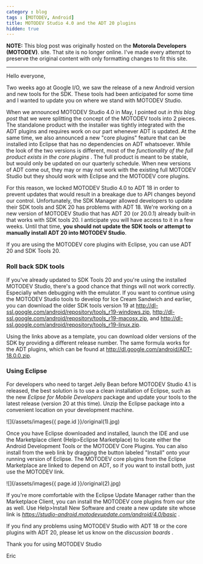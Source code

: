 ```yaml
---
category : blog
tags : [MOTODEV, Android]
title: MOTODEV Studio 4.0 and the ADT 20 plugins
hidden: true
---
```

**NOTE:** This blog post was originally hosted on the **Motorola Developers (MOTODEV)**. site. That site is no longer online. I've made every attempt to preserve the original content with only formatting changes to fit this site.

---

Hello everyone,

Two weeks ago at Google I/O, we saw the release of a new Android version
and new tools for the SDK. These tools had been anticipated for some
time and I wanted to update you on where we stand with MOTODEV Studio.

When we announced MOTODEV Studio 4.0 in May, I pointed out *in this blog
post* that we were splitting the concept of the MOTODEV tools into 2
pieces. The standalone product with the installer was tightly integrated
with the ADT plugins and requires work on our part whenever ADT is
updated. At the same time, we also announced a new "core plugins"
feature that can be installed into Eclipse that has no dependencies on
ADT whatsoever. While the look of the two versions is different, most of
the *functionality of the full product exists in the core plugins* . The
full product is meant to be stable, but would only be updated on our
quarterly schedule. When new versions of ADT come out, they may or may
not work with the existing full MOTODEV Studio but they should work with
Eclipse and the MOTODEV core plugins.

For this reason, we locked MOTODEV Studio 4.0 to ADT 18 in order to
prevent updates that would result in a breakage due to API changes
beyond our control. Unfortunately, the SDK Manager allowed developers to
update their SDK tools and SDK 20 has problems with ADT 18. We're
working on a new version of MOTODEV Studio that has ADT 20 (or 20.0.1)
already built-in that works with SDK tools 20. I anticipate you will
have access to it in a few weeks. Until that time, **you should not
update the SDK tools or attempt to manually install ADT 20 into MOTODEV
Studio**.

If you are using the MOTODEV core plugins with Eclipse, you can use ADT
20 and SDK Tools 20.

### Roll back SDK tools

If you've already updated to SDK Tools 20 and you're using the installed
MOTODEV Studio, there's a good chance that things will not work
correctly. Especially when debugging with the emulator. If you want to
continue using the MOTODEV Studio tools to develop for Ice Cream
Sandwich and earlier, you can download the older SDK tools version 19 at
http://dl-ssl.google.com/android/repository/tools_r19-windows.zip, http://dl-ssl.google.com/android/repository/tools_r19-macosx.zip, and http://dl-ssl.google.com/android/repository/tools_r19-linux.zip.

Using the links above as a template, you can download older versions of
the SDK by providing a different release number. The same formula works
for the ADT plugins, which can be found at
http://dl.google.com/android/ADT-18.0.0.zip.

### Using Eclipse

For developers who need to target Jelly Bean before MOTODEV Studio 4.1
is released, the best solution is to use a clean installation of
Eclipse, such as the new *Eclipse for Mobile Developers* package and update your
tools to the latest release (version 20 at this time). Unzip the Eclipse
package into a convenient location on your development machine.

![](/assets/images{{ page.id }}/original(1).jpg)

Once you have Eclipse downloaded and installed, launch the IDE and use
the Marketplace client (Help&gt;Eclipse Marketplace) to locate either
the Android Development Tools or the MOTODEV Core Plugins. You can also install from the web link by dragging the button labeled "Install" onto your running version of Eclipse. The MOTODEV core plugins
from the Eclipse Marketplace are linked to depend on ADT, so if you want
to install both, just use the MOTODEV link.

![](/assets/images{{ page.id }}/original(2).jpg)

If you're more comfortable with the Eclipse Update Manager rather than
the Marketplace Client, you can install the MOTODEV core plugins from
our site as well. Use Help&gt;Install New Software and create a new
update site whose link is
*https://studio-android.motodevupdate.com/android/4.0/basic* .

If you find any problems using MOTODEV Studio with ADT 18 or the core
plugins with ADT 20, please let us know on the *discussion boards* .

Thank you for using MOTODEV Studio

Eric
